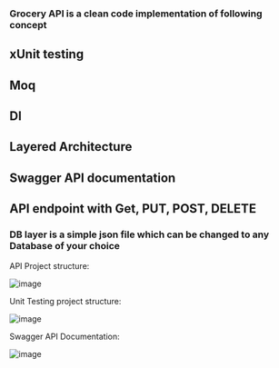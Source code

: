 
### Grocery API is a clean code implementation of following concept
## xUnit testing
## Moq
## DI
## Layered Architecture
## Swagger API documentation
## API endpoint with Get, PUT, POST, DELETE
### DB layer is a simple json file which can be changed to any Database of your choice

API Project structure:

![image](https://user-images.githubusercontent.com/46414282/116053505-9e091080-a62f-11eb-9ba2-e5f95d8eeae0.png)

Unit Testing project structure:

![image](https://user-images.githubusercontent.com/46414282/116053248-4ff40d00-a62f-11eb-934a-e578dd1363f4.png)

Swagger API Documentation:

![image](https://user-images.githubusercontent.com/46414282/116053684-cf81dc00-a62f-11eb-9ac5-75c4646c0bd0.png)
